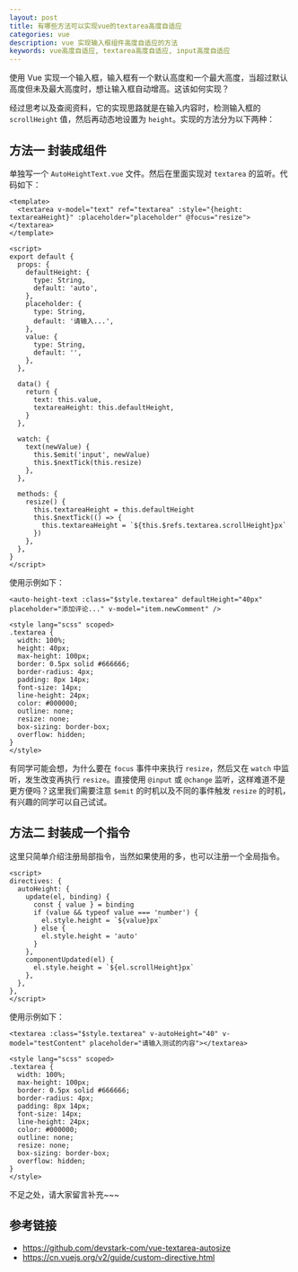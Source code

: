 ```yaml
---
layout: post
title: 有哪些方法可以实现vue的textarea高度自适应
categories: vue
description: vue 实现输入框组件高度自适应的方法
keywords: vue高度自适应, textarea高度自适应, input高度自适应
---
```


使用 Vue 实现一个输入框，输入框有一个默认高度和一个最大高度，当超过默认高度但未及最大高度时，想让输入框自动增高。这该如何实现？

经过思考以及查阅资料，它的实现思路就是在输入内容时，检测输入框的 `scrollHeight` 值，然后再动态地设置为 `height`。实现的方法分为以下两种：

## 方法一 封装成组件

单独写一个 `AutoHeightText.vue` 文件。然后在里面实现对 `textarea` 的监听。代码如下：

```vue
<template>
  <textarea v-model="text" ref="textarea" :style="{height: textareaHeight}" :placeholder="placeholder" @focus="resize"></textarea>
</template>

<script>
export default {
  props: {
    defaultHeight: {
      type: String,
      default: 'auto',
    },
    placeholder: {
      type: String,
      default: '请输入...',
    },
    value: {
      type: String,
      default: '',
    },
  },

  data() {
    return {
      text: this.value,
      textareaHeight: this.defaultHeight,
    }
  },

  watch: {
    text(newValue) {
      this.$emit('input', newValue)
      this.$nextTick(this.resize)
    },
  },

  methods: {
    resize() {
      this.textareaHeight = this.defaultHeight
      this.$nextTick(() => {
        this.textareaHeight = `${this.$refs.textarea.scrollHeight}px`
      })
    },
  },
}
</script>
```

使用示例如下：

```vue
<auto-height-text :class="$style.textarea" defaultHeight="40px" placeholder="添加评论..." v-model="item.newComment" />

<style lang="scss" scoped>
.textarea {
  width: 100%;
  height: 40px;
  max-height: 100px;
  border: 0.5px solid #666666;
  border-radius: 4px;
  padding: 8px 14px;
  font-size: 14px;
  line-height: 24px;
  color: #000000;
  outline: none;
  resize: none;
  box-sizing: border-box;
  overflow: hidden;
}
</style>
```

有同学可能会想，为什么要在 `focus` 事件中来执行 `resize`，然后又在 `watch` 中监听，发生改变再执行 `resize`。直接使用 `@input` 或 `@change` 监听，这样难道不是更方便吗？这里我们需要注意 `$emit` 的时机以及不同的事件触发 `resize` 的时机，有兴趣的同学可以自己试试。

## 方法二 封装成一个指令

这里只简单介绍注册局部指令，当然如果使用的多，也可以注册一个全局指令。

```vue
<script>
directives: {
  autoHeight: {
    update(el, binding) {
      const { value } = binding
      if (value && typeof value === 'number') {
        el.style.height = `${value}px`
      } else {
        el.style.height = 'auto'
      }
    },
    componentUpdated(el) {
      el.style.height = `${el.scrollHeight}px`
    },
  },
},
</script>
```

使用示例如下：

```vue
<textarea :class="$style.textarea" v-autoHeight="40" v-model="testContent" placeholder="请输入测试的内容"></textarea>

<style lang="scss" scoped>
.textarea {
  width: 100%;
  max-height: 100px;
  border: 0.5px solid #666666;
  border-radius: 4px;
  padding: 8px 14px;
  font-size: 14px;
  line-height: 24px;
  color: #000000;
  outline: none;
  resize: none;
  box-sizing: border-box;
  overflow: hidden;
}
</style>
```

不足之处，请大家留言补充~~~

## 参考链接

- https://github.com/devstark-com/vue-textarea-autosize
- https://cn.vuejs.org/v2/guide/custom-directive.html